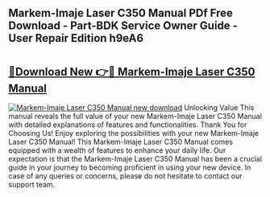 ## Markem-Imaje Laser C350 Manual PDf Free Download - Part-BDK Service Owner Guide - User Repair Edition h9eA6

# <h2><a href="http://cf2192.oget.top/?id=Markem-Imaje+Laser+C350+Manual">🔗Download New 👉🔴 Markem-Imaje Laser C350 Manual</a></h2>

[![Markem-Imaje Laser C350 Manual new download](https://i.imgur.com/5g1atiW.png)](http://cf2192.oget.top/?id=Markem-Imaje+Laser+C350+Manual)
Unlocking Value This manual reveals the full value of your new Markem-Imaje Laser C350 Manual with detailed explanations of features and functionalities. Thank You for Choosing Us! Enjoy exploring the possibilities with your new Markem-Imaje Laser C350 Manual! This Markem-Imaje Laser C350 Manual comes equipped with a wealth of features to enhance your daily life. Our expectation is that the Markem-Imaje Laser C350 Manual has been a crucial guide in your journey to becoming proficient in using your new device. In case of any queries or concerns, please do not hesitate to contact our support team.
